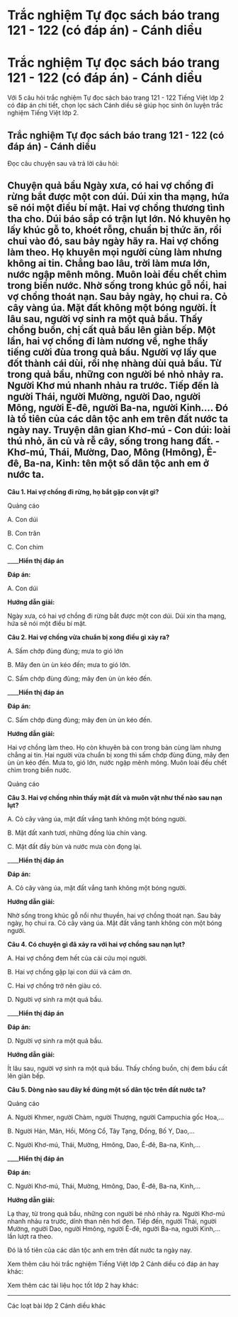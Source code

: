 # Trắc nghiệm Tự đọc sách báo trang 121 - 122 (có đáp án) - Cánh diều

# Trắc nghiệm Tự đọc sách báo trang 121 - 122 (có đáp án) - Cánh diều

Với 5 câu hỏi trắc nghiệm Tự đọc sách báo trang 121 - 122 Tiếng Việt lớp 2 có đáp án chi tiết, chọn lọc sách Cánh diều sẽ giúp học sinh ôn luyện trắc nghiệm Tiếng Việt lớp 2.

## Trắc nghiệm Tự đọc sách báo trang 121 - 122 (có đáp án) - Cánh diều

Đọc câu chuyện sau và trả lời câu hỏi: 

**Chuyện quả bầu** Ngày xưa, có hai vợ chồng đi rừng bắt được một con dúi. Dúi xin tha mạng, hứa sẽ nói một điều bí mật. Hai vợ chồng thương tình tha cho. Dúi báo sắp có trận lụt lớn. Nó khuyên họ lấy khúc gỗ to, khoét rỗng, chuẩn bị thức ăn, rồi chui vào đó, sau bảy ngày hãy ra. Hai vợ chồng làm theo. Họ khuyên mọi người cùng làm nhưng không ai tin. Chẳng bao lâu, trời làm mưa lớn, nước ngập mênh mông. Muôn loài đều chết chìm trong biển nước. Nhờ sống trong khúc gỗ nổi, hai vợ chồng thoát nạn. Sau bảy ngày, họ chui ra. Cỏ cây vàng úa. Mặt đất không một bóng người. Ít lâu sau, người vợ sinh ra một quả bầu. Thấy chồng buồn, chị cất quả bầu lên giàn bếp. Một lần, hai vợ chồng đi làm nương về, nghe thấy tiếng cười đùa trong quả bầu. Người vợ lấy que đốt thành cái dùi, rồi nhẹ nhàng dùi quả bầu. Từ trong quả bầu, những con người bé nhỏ nhảy ra. Người Khơ mú nhanh nhảu ra trước. Tiếp đến là người Thái, người Mường, người Dao, người Mông, người Ê-đê, người Ba-na, người Kinh…. Đó là tổ tiên của các dân tộc anh em trên đất nước ta ngày nay. Truyện dân gian Khơ-mú \- Con dúi: loài thú nhỏ, ăn củ và rễ cây, sống trong hang đất. \- Khơ-mú, Thái, Mường, Dao, Mông (Hmông), Ê-đê, Ba-na, Kinh: tên một số dân tộc anh em ở nước ta.  
---  
  
**Câu 1. Hai vợ chồng đi rừng, họ bắt gặp con vật gì?**

Quảng cáo

A. Con dúi

B. Con trăn

C. Con chim

____**Hiển thị đáp án**

**Đáp án:**

A. Con dúi

**Hướng dẫn giải:**

Ngày xưa, có hai vợ chồng đi rừng bắt được một con dúi. Dúi xin tha mạng, hứa sẽ nói một điều bí mật.

**Câu 2. Hai vợ chồng vừa chuẩn bị xong điều gì xảy ra?**

A. Sấm chớp đùng đùng; mưa to gió lớn

B. Mây đen ùn ùn kéo đến; mưa to gió lớn.

C. Sấm chớp đùng đùng; mây đen ùn ùn kéo đến.

____**Hiển thị đáp án**

**Đáp án:**

C. Sấm chớp đùng đùng; mây đen ùn ùn kéo đến.

**Hướng dẫn giải:**

Hai vợ chồng làm theo. Họ còn khuyên bà con trong bản cùng làm nhưng chẳng ai tin. Hai người vừa chuẩn bị xong thì sấm chớp đùng đùng, mây đen ùn ùn kéo đến. Mưa to, gió lớn, nước ngập mênh mông. Muôn loài đều chết chìm trong biển nước. 

Quảng cáo

**Câu 3. Hai vợ chồng nhìn thấy mặt đất và muôn vật như thế nào sau nạn lụt?**

A. Cỏ cây vàng úa, mặt đất vắng tanh không một bóng người.

B. Mặt đất xanh tươi, những đồng lúa chín vàng.

C. Mặt đất đầy bùn và nước mưa còn đọng lại.

____**Hiển thị đáp án**

**Đáp án:**

A. Cỏ cây vàng úa, mặt đất vắng tanh không một bóng người.

**Hướng dẫn giải:**

Nhờ sống trong khúc gỗ nổi như thuyền, hai vợ chồng thoát nạn. Sau bảy ngày, họ chui ra. Cỏ cây vàng úa. Mặt đất vắng tanh không còn một bóng người.

**Câu 4. Có chuyện gì đã xảy ra với hai vợ chồng sau nạn lụt?**

A. Hai vợ chồng đem hết của cải cứu mọi người.

B. Hai vợ chồng gặp lại con dúi và cảm ơn.

C. Hai vợ chồng trở nên giàu có.

D. Người vợ sinh ra một quả bầu.

____**Hiển thị đáp án**

**Đáp án:**

D. Người vợ sinh ra một quả bầu.

**Hướng dẫn giải:**

Ít lâu sau, người vợ sinh ra một quả bầu. Thấy chồng buồn, chị đem bầu cất lên giàn bếp.

**Câu 5. Dòng nào sau đây kể đúng một số dân tộc trên đất nước ta?**

Quảng cáo

A. Người Khmer, người Chàm, người Thượng, người Campuchia gốc Hoa,...

B. Người Hán, Mãn, Hồi, Mông Cổ, Tây Tạng, Đồng, Bố Y, Dao,...

C. Người Khơ-mú, Thái, Mường, Hmông, Dao, Ê-đê, Ba-na, Kinh,...

____**Hiển thị đáp án**

**Đáp án:**

C. Người Khơ-mú, Thái, Mường, Hmông, Dao, Ê-đê, Ba-na, Kinh,...

**Hướng dẫn giải:**

Lạ thay, từ trong quả bầu, những con người bé nhỏ nhảy ra. Người Khơ-mú nhanh nhảu ra trước, dính than nên hơi đen. Tiếp đến, người Thái, người Mường, người Dao, người Hmông, người Ê-đê, người Ba-na, người Kinh,... lần lượt ra theo.

Đó là tổ tiên của các dân tộc anh em trên đất nước ta ngày nay.

Xem thêm câu hỏi trắc nghiệm Tiếng Việt lớp 2 Cánh diều có đáp án hay khác:

Xem thêm các tài liệu học tốt lớp 2 hay khác:

* * *

Các loạt bài lớp 2 Cánh diều khác
